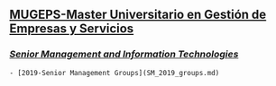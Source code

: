 ## [MUGEPS-Master Universitario en Gestión de Empresas y Servicios](http://www.upv.es/entidades/ADE/infoweb/fade/info/637617normalc.html    )
### [*Senior Management and Information Technologies*](http://www.upv.es/titulaciones/MUGEPS/menu_1014778c.html)    
    - [2019-Senior Management Groups](SM_2019_groups.md)